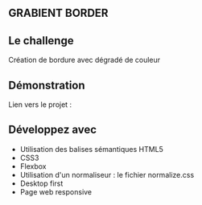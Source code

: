## GRABIENT BORDER

## Le challenge

Création de bordure avec dégradé de couleur

## Démonstration

Lien vers le projet :

## Développez avec

- Utilisation des balises sémantiques HTML5
- CSS3
- Flexbox
- Utilisation d'un normaliseur : le fichier normalize.css
- Desktop first
- Page web responsive
